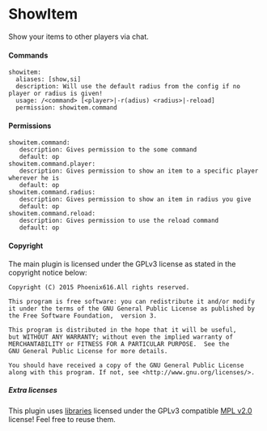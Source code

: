 # ShowItem
Show your items to other players via chat.

#### Commands
```
showitem:
  aliases: [show,si]
  description: Will use the default radius from the config if no player or radius is given!
  usage: /<command> [<player>|-r(adius) <radius>|-reload]
  permission: showitem.command
```
#### Permissions
```
showitem.command:
   description: Gives permission to the some command
   default: op
showitem.command.player:
   description: Gives permission to show an item to a specific player wherever he is
   default: op
showitem.command.radius:
   description: Gives permission to show an item in radius you give
   default: op
showitem.command.reload:
   description: Gives permission to use the reload command
   default: op
```       
#### Copyright
The main plugin is licensed under the GPLv3 license as stated in the copyright notice below:
```
Copyright (C) 2015 Phoenix616.All rights reserved.

This program is free software: you can redistribute it and/or modify
it under the terms of the GNU General Public License as published by
the Free Software Foundation,  version 3.

This program is distributed in the hope that it will be useful,
but WITHOUT ANY WARRANTY; without even the implied warranty of
MERCHANTABILITY or FITNESS FOR A PARTICULAR PURPOSE.  See the
GNU General Public License for more details.

You should have received a copy of the GNU General Public License
along with this program. If not, see <http://www.gnu.org/licenses/>.
```
##### Extra licenses
This plugin uses [libraries](https://github.com/Minebench/ShowItem/tree/master/src/de/themoep/utils) licensed under the GPLv3 compatible [MPL v2.0](https://www.mozilla.org/MPL/2.0/) license! Feel free to reuse them.
